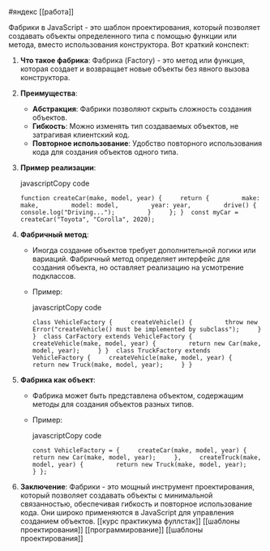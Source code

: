  #яндекс [[работа]]   

Фабрики в JavaScript - это шаблон проектирования, который позволяет создавать объекты определенного типа с помощью функции или метода, вместо использования конструктора. Вот краткий конспект:

1. **Что такое фабрика**: Фабрика (Factory) - это метод или функция, которая создает и возвращает новые объекты без явного вызова конструктора.
    
2. **Преимущества**:
    
    - **Абстракция**: Фабрики позволяют скрыть сложность создания объектов.
    - **Гибкость**: Можно изменять тип создаваемых объектов, не затрагивая клиентский код.
    - **Повторное использование**: Удобство повторного использования кода для создания объектов одного типа.
3. **Пример реализации**:
    
    javascriptCopy code
    
    `function createCar(make, model, year) {     return {         make: make,         model: model,         year: year,         drive() {             console.log("Driving...");         }     }; }  const myCar = createCar("Toyota", "Corolla", 2020);`
    
4. **Фабричный метод**:
    
    - Иногда создание объектов требует дополнительной логики или вариаций. Фабричный метод определяет интерфейс для создания объекта, но оставляет реализацию на усмотрение подклассов.
    - Пример:
        
        javascriptCopy code
        
        `class VehicleFactory {     createVehicle() {         throw new Error("createVehicle() must be implemented by subclass");     } }  class CarFactory extends VehicleFactory {     createVehicle(make, model, year) {         return new Car(make, model, year);     } }  class TruckFactory extends VehicleFactory {     createVehicle(make, model, year) {         return new Truck(make, model, year);     } }`
        
5. **Фабрика как объект**:
    
    - Фабрика может быть представлена объектом, содержащим методы для создания объектов разных типов.
    - Пример:
        
        javascriptCopy code
        
        `const VehicleFactory = {     createCar(make, model, year) {         return new Car(make, model, year);     },     createTruck(make, model, year) {         return new Truck(make, model, year);     } };`
        
6. **Заключение**: Фабрики - это мощный инструмент проектирования, который позволяет создавать объекты с минимальной связанностью, обеспечивая гибкость и повторное использование кода. Они широко применяются в JavaScript для управления созданием объектов.
[[курс практикума фуллстак]]
[[шаблоны проектирования]]
[[программирование]]
[[шаблоны проектирования]]